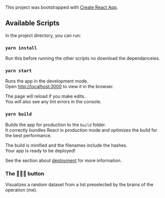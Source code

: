 This project was bootstrapped with [Create React App](https://github.com/facebook/create-react-app).

## Available Scripts

In the project directory, you can run:

### `yarn install`

Run this before running the other scripts no download the dependanceies. 

### `yarn start`

Runs the app in the development mode.<br>
Open [http://localhost:3000](http://localhost:3000) to view it in the browser.

The page will reload if you make edits.<br>
You will also see any lint errors in the console.

### `yarn build`

Builds the app for production to the `build` folder.<br>
It correctly bundles React in production mode and optimizes the build for the best performance.

The build is minified and the filenames include the hashes.<br>
Your app is ready to be deployed!

See the section about [deployment](https://facebook.github.io/create-react-app/docs/deployment) for more information.


### The 🤩🚀🦕 button

Visualizes a random dataset from a list preselected by the brains of the operation (me).
